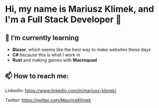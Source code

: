 # Hi, my name is Mariusz Klimek, and I'm a Full Stack Developer 👋

<!--
**klimcio/klimcio** is a ✨ _special_ ✨ repository because its `README.md` (this file) appears on your GitHub profile.

Here are some ideas to get you started:

- 👯 I’m looking to collaborate on ...
- 🤔 I’m looking for help with ...
- 💬 Ask me about ...
- 😄 Pronouns: ...
- ⚡ Fun fact: ...
-->

## 🌱 I’m currently learning

- **Blazor**, which seems like the best way to make websites these days
- **C#** because this is what I work in 
- **Rust** and making games with **Macroquad**

## 📫 How to reach me:

LinkedIn: https://www.linkedin.com/in/mariusz-klimek/

Twitter: https://twitter.com/MauriceKlimek
